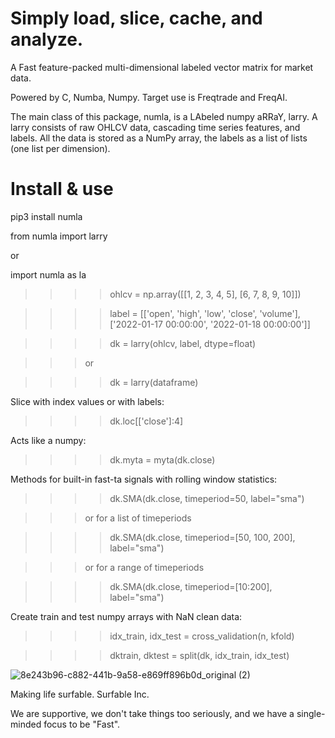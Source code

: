 # Simply load, slice, cache, and analyze.
A Fast feature-packed multi-dimensional labeled vector matrix for market data.

Powered by C, Numba, Numpy. Target use is Freqtrade and FreqAI.

The main class of this package, numla, is a LAbeled numpy aRRaY, larry. A larry consists of raw OHLCV data, cascading time series features, and labels. All the data is stored as a NumPy array, the labels as a list of lists (one list per dimension).

# Install & use

pip3 install numla

from numla import larry 

or

import numla as la

>>>>ohlcv = np.array([[1, 2, 3, 4, 5], [6, 7, 8, 9, 10]])

>>>>label = [['open', 'high', 'low', 'close', 'volume'], ['2022-01-17 00:00:00', '2022-01-18 00:00:00']]

>>>>dk = larry(ohlcv, label, dtype=float)

>>>or

>>>>dk = larry(dataframe)

Slice with index values or with labels:

>>>>dk.loc[['close']:4]

Acts like a numpy:

>>>>dk.myta = myta(dk.close)

Methods for built-in fast-ta signals with rolling window statistics:

>>>>dk.SMA(dk.close, timeperiod=50, label="sma")

>>>or for a list of timeperiods

>>>>dk.SMA(dk.close, timeperiod=[50, 100, 200], label="sma")

>>>or for a range of timeperiods

>>>>dk.SMA(dk.close, timeperiod=[10:200], label="sma")

Create train and test numpy arrays with NaN clean data:

>>>>idx_train, idx_test = cross_validation(n, kfold)

>>>>dktrain, dktest = split(dk, idx_train, idx_test)


![8e243b96-c882-441b-9a58-e869ff896b0d_original (2)](https://user-images.githubusercontent.com/13509246/205417536-b5b3798e-02f7-4eb1-8ff7-7c7b8a878e4c.png)

Making life surfable. Surfable Inc.

We are supportive, we don't take things too seriously, and we have a single-minded focus to be "Fast".

